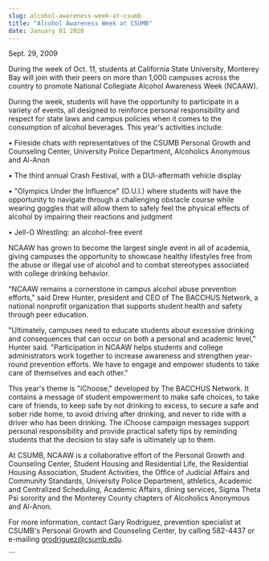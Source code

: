 ```yaml
---
slug: alcohol-awareness-week-at-csumb
title: "Alcohol Awareness Week at CSUMB"
date: January 01 2020
---
```


 
<p>Sept. 29, 2009</p>
<p>
  During the week of Oct. 11, students at California State University, Monterey
  Bay will join with their peers on more than 1,000 campuses across the country
  to promote National Collegiate Alcohol Awareness Week (NCAAW).
</p>
<p>
  During the week, students will have the opportunity to participate in a
  variety of events, all designed to reinforce personal responsibility and
  respect for state laws and campus policies when it comes to the consumption of
  alcohol beverages. This year's activities include:
</p>
<p>
  • Fireside chats with representatives of the CSUMB Personal Growth and
  Counseling Center, University Police Department, Alcoholics Anonymous and
  Al-Anon
</p>
<p>• The third annual Crash Festival, with a DUI-aftermath vehicle display</p>
<p>
  • "Olympics Under the Influence" (O.U.I.) where students will have the
  opportunity to navigate through a challenging obstacle course while wearing
  goggles that will allow them to safely feel the physical effects of alcohol by
  impairing their reactions and judgment
</p>
<p>• Jell-O Wrestling: an alcohol-free event</p>
<p>
  NCAAW has grown to become the largest single event in all of academia, giving
  campuses the opportunity to showcase healthy lifestyles free from the abuse or
  illegal use of alcohol and to combat stereotypes associated with college
  drinking behavior.
</p>
<p>
  "NCAAW remains a cornerstone in campus alcohol abuse prevention efforts," said
  Drew Hunter, president and CEO of The BACCHUS Network, a national nonprofit
  organization that supports student health and safety through peer education.
</p>
<p>
  "Ultimately, campuses need to educate students about excessive drinking and
  consequences that can occur on both a personal and academic level," Hunter
  said. "Participation in NCAAW helps students and college administrators work
  together to increase awareness and strengthen year-round prevention efforts.
  We have to engage and empower students to take care of themselves and each
  other."
</p>
<p>
  This year's theme is "iChoose," developed by The BACCHUS Network. It contains
  a message of student empowerment to make safe choices, to take care of
  friends, to keep safe by not drinking to excess, to secure a safe and sober
  ride home, to avoid driving after drinking, and never to ride with a driver
  who has been drinking. The iChoose campaign messages support personal
  responsibility and provide practical safety tips by reminding students that
  the decision to stay safe is ultimately up to them.
</p>
<p>
  At CSUMB, NCAAW is a collaborative effort of the Personal Growth and
  Counseling Center, Student Housing and Residential Life, the Residential
  Housing Association, Student Activities, the Office of Judicial Affairs and
  Community Standards, University Police Department, athletics, Academic and
  Centralized Scheduling, Academic Affairs, dining services, Sigma Theta Psi
  sorority and the Monterey County chapters of Alcoholics Anonymous and Al-Anon.
</p>
<p>
  For more information, contact Gary Rodriguez, prevention specialist at CSUMB's
  Personal Growth and Counseling Center, by calling 582-4437 or e-mailing
  <a
    href="&#x6d;&#x61;&#105;&#108;&#x74;&#x6f;&#x3a;&#103;&#114;&#x6f;&#x64;&#x72;&#105;&#103;&#x75;&#x65;&#x7a;&#64;&#99;&#x73;&#x75;&#x6d;&#98;&#46;&#x65;&#x64;&#x75;"
    >grodriguez@csumb.edu</a
  >.
</p>
<p></p>
<p></p>
<p></p>
<p></p>
```
